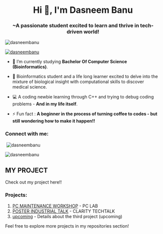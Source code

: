 <h1 align="center">Hi 👋, I'm Dasneem Banu</h1>
<h3 align="center">~A passionate student excited to learn and thrive in tech-driven world!</h3>

<p align="left"> <img src="https://komarev.com/ghpvc/?username=dasneembanu&label=Profile%20views&color=0e75b6&style=flat" alt="dasneembanu" /> </p>

<p align="left"> <a href="https://github.com/ryo-ma/github-profile-trophy"><img src="https://github-profile-trophy.vercel.app/?username=dasneembanu" alt="dasneembanu" /></a> </p>

- 🌱 I’m currently studying **Bachelor Of Computer Science (Bioinformatics)**.

- 🧬 Bioinformatics student and a life long learner excited to delve into the mixture of biological insight with computational skills to discover medical science.

- 💻 A coding newbie learning through C++ and trying to debug coding problems - **And in my life itself**.  

- ⚡ Fun fact : **A beginner in the process of turning coffee to codes - but still wondering how to make it happen!!**

<h3 align="left">Connect with me:</h3>
<p align="left">
</p>

<p>&nbsp;<img align="center" src="https://github-readme-stats.vercel.app/api?username=dasneembanu&show_icons=true&locale=en" alt="dasneembanu" /></p>

<p><img align="center" src="https://github-readme-streak-stats.herokuapp.com/?user=dasneembanu&" alt="dasneembanu" /></p>

## MY PROJECT

Check out my project here!!

### Projects:
1. [PC MAINTENANCE WORKSHOP](https://github.com/DasneemBanu/LAB-PC-ASSEMBLE-/issues/1#issue-2630967456) - PC LAB 
2. [POSTER INDUSTRIAL TALK](https://github.com/DasneemBanu/INDUSTRIAL-TALK-1-CLARITY-TECHTALK-.git) - CLARITY TECHTALK
3. [upcoming](---) - Details about the third project (upcoming)

Feel free to explore more projects in my repositories section!
